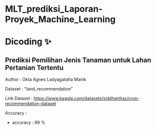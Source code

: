 # MLT_prediksi_Laporan-Proyek_Machine_Learning
# Dicoding ✨

## Prediksi Pemilihan Jenis Tanaman untuk Lahan Pertanian Tertentu

Author : Okta Agnes Ladyagataha Manik

Dataset : "land_recommendation"

Link Dataset : https://www.kaggle.com/datasets/siddharthss/crop-recommendation-dataset

Accuracy :

- accuracy : 99 %
